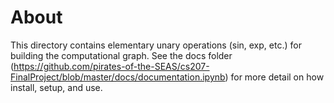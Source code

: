 
# About
This directory contains elementary unary operations (sin, exp, etc.) for building the computational graph. See the docs folder (https://github.com/pirates-of-the-SEAS/cs207-FinalProject/blob/master/docs/documentation.ipynb) for more detail on how install, setup, and use.
